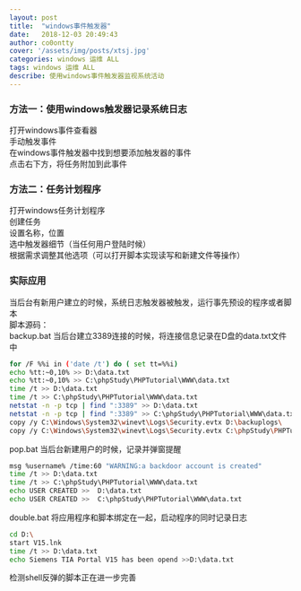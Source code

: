 ```yaml
---
layout: post
title:  "windows事件触发器"
date:   2018-12-03 20:49:43 
author: co0ontty
cover: '/assets/img/posts/xtsj.jpg'
categories: windows 运维 ALL
tags: windows 运维 ALL
describe: 使用windows事件触发器监视系统活动
---
```

### 方法一：使用windows触发器记录系统日志
打开windows事件查看器  
手动触发事件  
在windows事件触发器中找到想要添加触发器的事件  
点击右下方，将任务附加到此事件  
### 方法二：任务计划程序  
打开windows任务计划程序  
创建任务  
设置名称，位置  
选中触发器细节（当任何用户登陆时候）   
根据需求调整其他选项（可以打开脚本实现读写和新建文件等操作）    
### 实际应用
当后台有新用户建立的时候，系统日志触发器被触发，运行事先预设的程序或者脚本  
脚本源码：  
backup.bat 当后台建立3389连接的时候，将连接信息记录在D盘的data.txt文件中  
```sh
for /F %%i in ('date /t') do ( set tt=%%i)
echo %tt:~0,10% >> D:\data.txt
echo %tt:~0,10% >> C:\phpStudy\PHPTutorial\WWW\data.txt
time /t >> D:\data.txt
time /t >> C:\phpStudy\PHPTutorial\WWW\data.txt
netstat -n -p tcp | find ":3389" >> D:\data.txt
netstat -n -p tcp | find ":3389" >> C:\phpStudy\PHPTutorial\WWW\data.txt
copy /y C:\Windows\System32\winevt\Logs\Security.evtx D:\backuplogs\
copy /y C:\Windows\System32\winevt\Logs\Security.evtx C:\phpStudy\PHPTutorial\WWW\
```
pop.bat 当后台新建用户的时候，记录并弹窗提醒  
```sh
msg %username% /time:60 "WARNING:a backdoor account is created"
time /t >> D:\data.txt
time /t >> C:\phpStudy\PHPTutorial\WWW\data.txt
echo USER CREATED >>  D:\data.txt
echo USER CREATED >>  C:\phpStudy\PHPTutorial\WWW\data.txt
```
double.bat 将应用程序和脚本绑定在一起，启动程序的同时记录日志  
```sh
cd D:\
start V15.lnk
time /t >> D:\data.txt
echo Siemens TIA Portal V15 has been opend >>D:\data.txt
```
检测shell反弹的脚本正在进一步完善   
